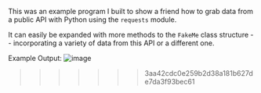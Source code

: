 This was an example program I built to show a friend how to grab data from a public API with Python using the `requests` module.

It can easily be expanded with more methods to the `FakeMe` class structure -- incorporating a variety of data from this API or a different one.

Example Output:
![image](https://user-images.githubusercontent.com/43586816/171777859-126ac89e-0b65-453b-9d4a-eaacef97e677.png)

> > > > > > > 3aa42cdc0e259b2d38a181b627de7da3f93bec61
